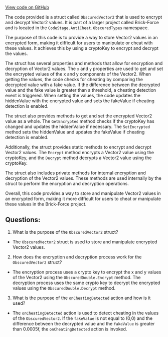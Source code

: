 [View code on GitHub](https://github.com/TieHaxJan/Brick-Force/Assembly-CSharp\CodeStage.AntiCheat.ObscuredTypes\ObscuredVector2.cs)

The code provided is a struct called `ObscuredVector2` that is used to encrypt and decrypt Vector2 values. It is part of a larger project called Brick-Force and is located in the `CodeStage.AntiCheat.ObscuredTypes` namespace.

The purpose of this code is to provide a way to store Vector2 values in an encrypted form, making it difficult for users to manipulate or cheat with these values. It achieves this by using a cryptoKey to encrypt and decrypt the values.

The struct has several properties and methods that allow for encryption and decryption of Vector2 values. The `x` and `y` properties are used to get and set the encrypted values of the x and y components of the Vector2. When getting the values, the code checks for cheating by comparing the decrypted value with a fake value. If the difference between the decrypted value and the fake value is greater than a threshold, a cheating detection event is triggered. When setting the values, the code updates the hiddenValue with the encrypted value and sets the fakeValue if cheating detection is enabled.

The struct also provides methods to get and set the encrypted Vector2 value as a whole. The `GetEncrypted` method checks if the cryptoKey has changed and updates the hiddenValue if necessary. The `SetEncrypted` method sets the hiddenValue and updates the fakeValue if cheating detection is enabled.

Additionally, the struct provides static methods to encrypt and decrypt Vector2 values. The `Encrypt` method encrypts a Vector2 value using the cryptoKey, and the `Decrypt` method decrypts a Vector2 value using the cryptoKey.

The struct also includes private methods for internal encryption and decryption of the Vector2 values. These methods are used internally by the struct to perform the encryption and decryption operations.

Overall, this code provides a way to store and manipulate Vector2 values in an encrypted form, making it more difficult for users to cheat or manipulate these values in the Brick-Force project.
## Questions: 
 1. What is the purpose of the `ObscuredVector2` struct?
- The `ObscuredVector2` struct is used to store and manipulate encrypted Vector2 values.

2. How does the encryption and decryption process work for the `ObscuredVector2` struct?
- The encryption process uses a crypto key to encrypt the x and y values of the Vector2 using the `ObscuredDouble.Encrypt` method. The decryption process uses the same crypto key to decrypt the encrypted values using the `ObscuredDouble.Decrypt` method.

3. What is the purpose of the `onCheatingDetected` action and how is it used?
- The `onCheatingDetected` action is used to detect cheating in the values of the `ObscuredVector2`. If the `fakeValue` is not equal to (0,0) and the difference between the decrypted value and the `fakeValue` is greater than 0.0005f, the `onCheatingDetected` action is invoked.